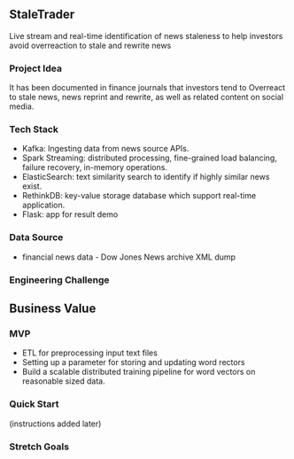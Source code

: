 ## StaleTrader
Live stream and real-time identification of news staleness to help investors avoid overreaction to stale and rewrite news

### Project Idea
It has been documented in finance journals that investors tend to Overreact to stale news, news reprint and rewrite, as well as
related content on social media.

### Tech Stack
- Kafka: Ingesting data from news source APIs.
- Spark Streaming: distributed processing, fine-grained load balancing, failure recovery, in-memory operations.
- ElasticSearch: text similarity search to identify if highly similar news exist.
- RethinkDB: key-value storage database which support real-time application.
- Flask: app for result demo


### Data Source
 - financial news data - Dow Jones News archive XML dump


### Engineering Challenge


## Business Value


### MVP
 - ETL for preprocessing input text files
 - Setting up a parameter for storing and updating word rectors
 - Build a scalable distributed training pipeline for word vectors on reasonable sized data.


### Quick Start
 (instructions added later)


### Stretch Goals
